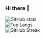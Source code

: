 ### Hi there 👋

![GitHub stats](https://github-readme-stats.vercel.app/api?username=yun-shan&show_icons=true&count_private=true)  
![Top Langs](https://github-readme-stats.vercel.app/api/top-langs/?username=yun-shan&layout=compact)  
![GitHub Streak](https://github-readme-streak-stats.herokuapp.com/?user=yun-shan)

<!--
**Yun-Shan/Yun-Shan** is a ✨ _special_ ✨ repository because its `README.md` (this file) appears on your GitHub profile.

Here are some ideas to get you started:

- 🔭 I’m currently working on ...
- 🌱 I’m currently learning ...
- 👯 I’m looking to collaborate on ...
- 🤔 I’m looking for help with ...
- 💬 Ask me about ...
- 📫 How to reach me: ...
- 😄 Pronouns: ...
- ⚡ Fun fact: ...
-->
